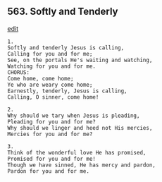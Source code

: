 
## 563.  Softly and Tenderly
[edit](https://docs.google.com/document/d/1rPQ-6OAzChVOTUpqniGJkrG-ueOdqQw-/edit?mode=html)



    1.
    Softly and tenderly Jesus is calling, 
    Calling for you and for me; 
    See, on the portals He's waiting and watching,
    Watching for you and for me. 
    CHORUS:
    Come home, come home; 
    Ye who are weary come home; 
    Earnestly, tenderly, Jesus is calling, 
    Calling, O sinner, come home! 

    2.
    Why should we tary when Jesus is pleading, 
    Pleading for you and for me? 
    Why should we linger and heed not His mercies, 
    Mercies for you and for me? 

    3.
    Think of the wonderful love He has promised, 
    Promised for you and for me! 
    Though we have sinned, He has mercy and pardon, 
    Pardon for you and for me. 
